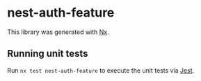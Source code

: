 # nest-auth-feature

This library was generated with [Nx](https://nx.dev).

## Running unit tests

Run `nx test nest-auth-feature` to execute the unit tests via [Jest](https://jestjs.io).
